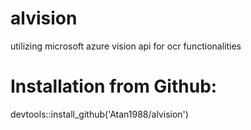 # alvision
utilizing microsoft azure vision api for ocr functionalities

# Installation from Github:
devtools::install_github('Atan1988/alvision')
